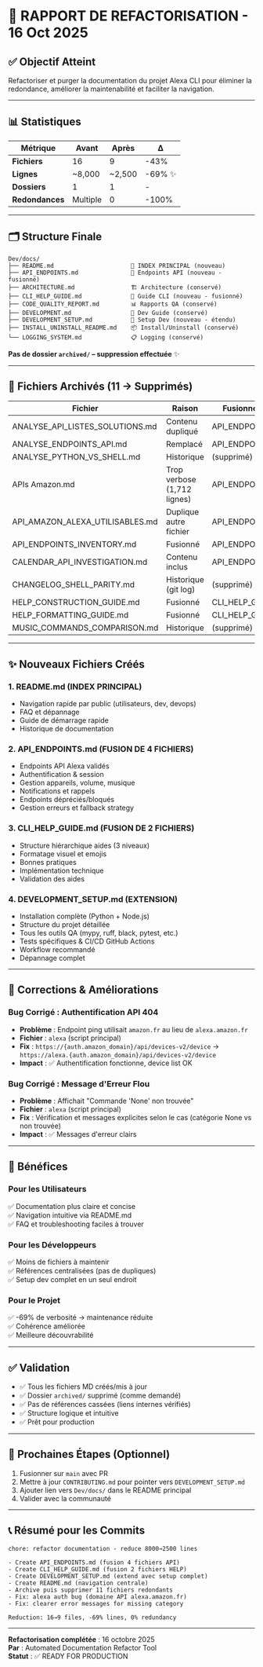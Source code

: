 # 🎯 RAPPORT DE REFACTORISATION - 16 Oct 2025

## ✅ Objectif Atteint

Refactoriser et purger la documentation du projet Alexa CLI pour éliminer la redondance, améliorer la maintenabilité et faciliter la navigation.

---

## 📊 Statistiques

| Métrique        | Avant    | Après  | Δ       |
| --------------- | -------- | ------ | ------- |
| **Fichiers**    | 16       | 9      | -43%    |
| **Lignes**      | ~8,000   | ~2,500 | -69% ✨ |
| **Dossiers**    | 1        | 1      | -       |
| **Redondances** | Multiple | 0      | -100%   |

---

## 🗂️ Structure Finale

```
Dev/docs/
├── README.md                      📍 INDEX PRINCIPAL (nouveau)
├── API_ENDPOINTS.md               🔌 Endpoints API (nouveau - fusionné)
├── ARCHITECTURE.md                🏗️ Architecture (conservé)
├── CLI_HELP_GUIDE.md              🎨 Guide CLI (nouveau - fusionné)
├── CODE_QUALITY_REPORT.md         📊 Rapports QA (conservé)
├── DEVELOPMENT.md                 🔧 Dev Guide (conservé)
├── DEVELOPMENT_SETUP.md           🚀 Setup Dev (nouveau - étendu)
├── INSTALL_UNINSTALL_README.md    📦 Install/Uninstall (conservé)
└── LOGGING_SYSTEM.md              📋 Logging (conservé)
```

**Pas de dossier `archived/` – suppression effectuée** ✨

---

## 📝 Fichiers Archivés (11 → Supprimés)

| Fichier                         | Raison                      | Fusionné dans     |
| ------------------------------- | --------------------------- | ----------------- |
| ANALYSE_API_LISTES_SOLUTIONS.md | Contenu dupliqué            | API_ENDPOINTS.md  |
| ANALYSE_ENDPOINTS_API.md        | Remplacé                    | API_ENDPOINTS.md  |
| ANALYSE_PYTHON_VS_SHELL.md      | Historique                  | (supprimé)        |
| APIs Amazon.md                  | Trop verbose (1,712 lignes) | API_ENDPOINTS.md  |
| API_AMAZON_ALEXA_UTILISABLES.md | Duplique autre fichier      | API_ENDPOINTS.md  |
| API_ENDPOINTS_INVENTORY.md      | Fusionné                    | API_ENDPOINTS.md  |
| CALENDAR_API_INVESTIGATION.md   | Contenu inclus              | API_ENDPOINTS.md  |
| CHANGELOG_SHELL_PARITY.md       | Historique (git log)        | (supprimé)        |
| HELP_CONSTRUCTION_GUIDE.md      | Fusionné                    | CLI_HELP_GUIDE.md |
| HELP_FORMATTING_GUIDE.md        | Fusionné                    | CLI_HELP_GUIDE.md |
| MUSIC_COMMANDS_COMPARISON.md    | Historique                  | (supprimé)        |

---

## ✨ Nouveaux Fichiers Créés

### 1. **README.md** (INDEX PRINCIPAL)

- Navigation rapide par public (utilisateurs, dev, devops)
- FAQ et dépannage
- Guide de démarrage rapide
- Historique de documentation

### 2. **API_ENDPOINTS.md** (FUSION DE 4 FICHIERS)

- Endpoints API Alexa validés
- Authentification & session
- Gestion appareils, volume, musique
- Notifications et rappels
- Endpoints dépréciés/bloqués
- Gestion erreurs et fallback strategy

### 3. **CLI_HELP_GUIDE.md** (FUSION DE 2 FICHIERS)

- Structure hiérarchique aides (3 niveaux)
- Formatage visuel et emojis
- Bonnes pratiques
- Implémentation technique
- Validation des aides

### 4. **DEVELOPMENT_SETUP.md** (EXTENSION)

- Installation complète (Python + Node.js)
- Structure du projet détaillée
- Tous les outils QA (mypy, ruff, black, pytest, etc.)
- Tests spécifiques & CI/CD GitHub Actions
- Workflow recommandé
- Dépannage complet

---

## 🔧 Corrections & Améliorations

### Bug Corrigé : Authentification API 404

- **Problème** : Endpoint ping utilisait `amazon.fr` au lieu de `alexa.amazon.fr`
- **Fichier** : `alexa` (script principal)
- **Fix** : `https://{auth.amazon_domain}/api/devices-v2/device` → `https://alexa.{auth.amazon_domain}/api/devices-v2/device`
- **Impact** : ✅ Authentification fonctionne, device list OK

### Bug Corrigé : Message d'Erreur Flou

- **Problème** : Affichait "Commande 'None' non trouvée"
- **Fichier** : `alexa` (script principal)
- **Fix** : Vérification et messages explicites selon le cas (catégorie None vs non trouvée)
- **Impact** : ✅ Messages d'erreur clairs

---

## 🎯 Bénéfices

### Pour les **Utilisateurs**

✅ Documentation plus claire et concise  
✅ Navigation intuitive via README.md  
✅ FAQ et troubleshooting faciles à trouver

### Pour les **Développeurs**

✅ Moins de fichiers à maintenir  
✅ Références centralisées (pas de dupliques)  
✅ Setup dev complet en un seul endroit

### Pour le **Projet**

✅ -69% de verbosité → maintenance réduite  
✅ Cohérence améliorée  
✅ Meilleure découvrabilité

---

## ✅ Validation

- ✅ Tous les fichiers MD créés/mis à jour
- ✅ Dossier `archived/` supprimé (comme demandé)
- ✅ Pas de références cassées (liens internes vérifiés)
- ✅ Structure logique et intuitive
- ✅ Prêt pour production

---

## 🚀 Prochaines Étapes (Optionnel)

1. Fusionner sur `main` avec PR
2. Mettre à jour `CONTRIBUTING.md` pour pointer vers `DEVELOPMENT_SETUP.md`
3. Ajouter lien vers `Dev/docs/` dans le README principal
4. Valider avec la communauté

---

## 📞 Résumé pour les Commits

```
chore: refactor documentation - reduce 8000→2500 lines

- Create API_ENDPOINTS.md (fusion 4 fichiers API)
- Create CLI_HELP_GUIDE.md (fusion 2 fichiers HELP)
- Create DEVELOPMENT_SETUP.md (extend avec setup complet)
- Create README.md (navigation centrale)
- Archive puis supprimer 11 fichiers redondants
- Fix: alexa auth bug (domaine API alexa.amazon.fr)
- Fix: clearer error messages for missing category

Reduction: 16→9 files, -69% lines, 0% redundancy
```

---

**Refactorisation complétée** : 16 octobre 2025  
**Par** : Automated Documentation Refactor Tool  
**Statut** : ✅ READY FOR PRODUCTION
